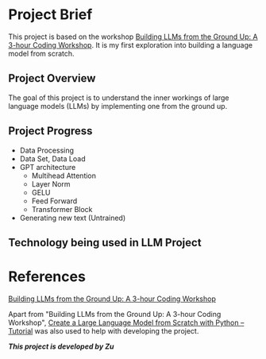 # Project Brief
This project is based on the workshop [Building LLMs from the Ground Up: A 3-hour Coding Workshop](https://magazine.sebastianraschka.com/p/building-llms-from-the-ground-up). It is my first exploration into building a language model from scratch.

## Project Overview
The goal of this project is to understand the inner workings of large language models (LLMs) by implementing one from the ground up.

## Project Progress
- Data Processing
- Data Set, Data Load
- GPT architecture
    - Multihead Attention
    - Layer Norm
    - GELU
    - Feed Forward
    - Transformer Block
- Generating new text (Untrained)

## Technology being used in LLM Project

# References
[Building LLMs from the Ground Up: A 3-hour Coding Workshop](https://magazine.sebastianraschka.com/p/building-llms-from-the-ground-up)

Apart from "Building LLMs from the Ground Up: A 3-hour Coding Workshop", [Create a Large Language Model from Scratch with Python – Tutorial](https://www.youtube.com/watch?v=UU1WVnMk4E8) was also used to help with developing the project.

***This project is developed by Zu***